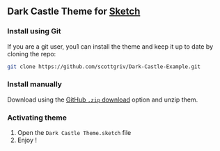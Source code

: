 ## Dark Castle Theme for [Sketch](https://www.sketch.com/)

### Install using Git

If you are a git user, you1 can install the theme and keep it up to date by cloning the repo:

```bash
git clone https://github.com/scottgriv/Dark-Castle-Example.git
```

### Install manually

Download using the [GitHub `.zip` download](https://github.com/scottgriv/Dark-Castle-Example/archive/main.zip) option and unzip them.

### Activating theme

1. Open the `Dark Castle Theme.sketch` file
2. Enjoy !

